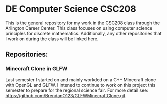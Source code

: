 # DE Computer Science CSC208
This is the general repository for my work in the CSC208 class through the Arlington Career Center. This class focuses on using computer science principles for discrete mathematics. Additionally, any other repositories that I work on during the class will be linked here.

## Repositories:
### Minecraft Clone in GLFW
Last semester I started on and mainly workded on a C++ Minecraft clone with OpenGL and GLFW. I intened to continue to work on this project this semester to prepare for the regional science fair. For more detail see: https://github.com/BrendanO123/GLFWMinecraftClone.git.
